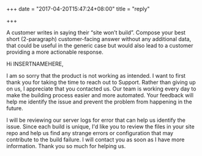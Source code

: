 +++
date = "2017-04-20T15:47:24+08:00"
title = "reply"

+++

A customer writes in saying their “site won’t build”.  Compose your best short (2-paragraph) customer-facing answer without any additional data, that could be useful in the generic case but would also lead to a customer providing a more actionable response.

Hi INSERTNAMEHERE,

I am so sorry that the product is not working as intended. I want to first thank you for taking the time to reach out to Support. Rather than giving up on us, I appreciate that you contacted us. Our team is working every day to make the building process easier and more automated. Your feedback will help me identify the issue and prevent the problem from happening in the future.

I will be reviewing our server logs for error that can help us identify the issue. Since each build is unique, I'd like you to review the files in your site repo and help us find any strange errors or configuration that may contribute to the build failure. I will contact you as soon as I have more information. Thank you so much for helping us.
